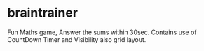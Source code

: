 # braintrainer
Fun Maths game, Answer the sums within 30sec.
Contains use of CountDown Timer and Visibility also grid layout.
